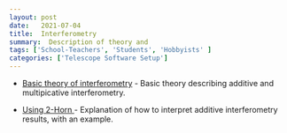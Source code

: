 ```yaml
---
layout: post
date:   2021-07-04
title:  Interferometry
summary:  Description of theory and 
tags: ['School-Teachers', 'Students', 'Hobbyists' ]
categories: ['Telescope Software Setup'] 
---
```



+ [Basic theory of interferometry](https://wvurail.org/dspira-lessons/FilesUploaded/Interferometry_theory.pdf) - Basic theory describing additive and multipicative interferometry.
    

+ [Using 2-Horn ](https://wvurail.org/dspira-lessons/FilesUploaded/Interferometry_Additive_experimental.pdf) - Explanation of how to interpret additive interferometry results, with an example.
